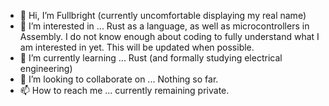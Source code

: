 - 👋 Hi, I’m Fullbright (currently uncomfortable displaying my real name)
- 👀 I’m interested in ... Rust as a language, as well as microcontrollers in Assembly. I do not know enough about coding to fully understand what I am interested in yet. This will be updated when possible.
- 🌱 I’m currently learning ... Rust (and formally studying electrical engineering)
- 💞️ I’m looking to collaborate on ... Nothing so far.
- 📫 How to reach me ... currently remaining private.

<!---
Fullbr-ght/Fullbr-ght is a ✨ special ✨ repository because its `README.md` (this file) appears on your GitHub profile.
You can click the Preview link to take a look at your changes.
--->
